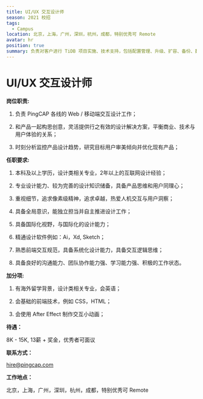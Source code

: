 ```yaml
---
title: UI/UX 交互设计师
season: 2021 校招 
tags:
  - Campus
location: 北京，上海，广州，深圳，杭州，成都，特别优秀可 Remote
avatar: hr
position: true
summary: 负责对客户进行 TiDB 项目实施、技术支持，包括配置管理、升级、扩容、备份、数据迁移等工作；负责用户 TiDB 集群监控、故障响应、问题跟踪及性能分析处理；负责与用户进行需求沟通、技术培训，介绍 TiDB 的原理、使用方式、最佳实践等；研究 TiDB，对某细分方向，如 TiDB 自动化管理、SQL 优化、故障诊断等有持续产出和贡献。
---
```


# UI/UX 交互设计师

**岗位职责:**

1. 负责 PingCAP 各线的 Web / 移动端交互设计工作；

2. 和产品一起构思创意，灵活提供行之有效的设计解决方案，平衡商业、技术与用户体验的关系；

3. 时刻分析监控产品设计趋势，研究目标用户审美倾向并优化现有产品；

**任职要求:**

1. 本科及以上学历，设计类相关专业，2年以上的互联网设计经验；

2. 专业设计能力、较为完善的设计知识储备，具备产品思维和用户同理心；

3. 重视细节，追求像素级精神，追求卓越，热爱人机交互与用户洞察；

4. 具备全局意识，能独立担当并自主推进设计工作；

5. 具备国际化视野，与国际化的设计能力；

6. 精通设计软件例如：Ai，Xd, Sketch；

7. 熟悉前端交互规范，具备系统化设计能力，具备交互逻辑思维；

8. 具备良好的沟通能力、团队协作能力强、学习能力强、积极的工作状态。


**加分项:**

1. 有海外留学背景，设计类相关专业，会英语；

2. 会基础的前端技术，例如 CSS，HTML；

3. 会使用 After Effect 制作交互小动画；


**待遇：**

8K - 15K, 13薪 + 奖金，优秀者可面议

**联系方式：**

hire@pingcap.com

**工作地点：**

北京，上海，广州，深圳，杭州，成都，特别优秀可 Remote
